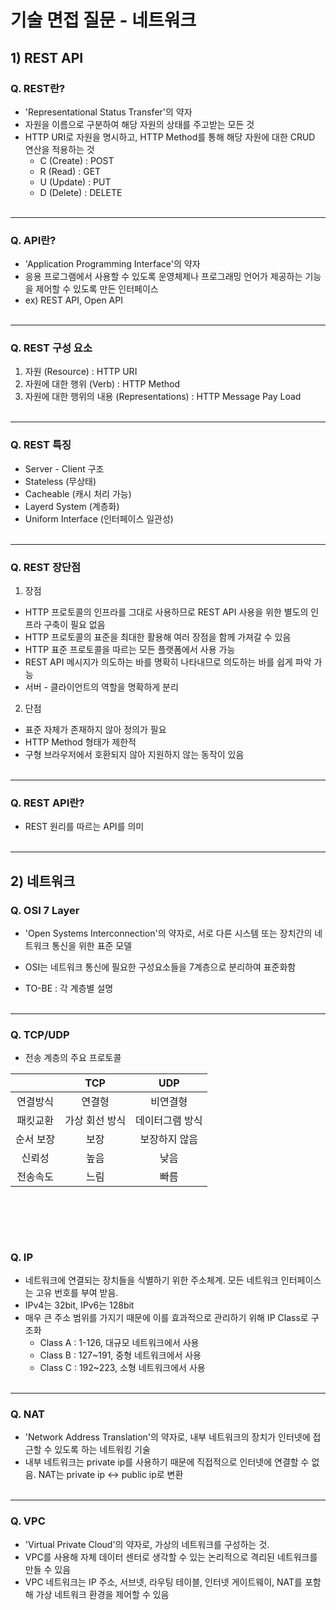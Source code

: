 # 기술 면접 질문 - 네트워크

## 1) REST API

### Q. REST란?
- 'Representational Status Transfer'의 약자
- 자원을 이름으로 구분하여 해당 자원의 상태를 주고받는 모든 것
- HTTP URI로 자원을 명시하고, HTTP Method를 통해 해당 자원에 대한 CRUD 연산을 적용하는 것
  - C (Create) : POST
  - R (Read) : GET
  - U (Update) : PUT
  - D (Delete) : DELETE
<br><br>
---

### Q. API란?
- 'Application Programming Interface'의 약자
- 응용 프로그램에서 사용할 수 있도록 운영체제나 프로그래밍 언어가 제공하는 기능을 제어할 수 있도록 만든 인터페이스
- ex) REST API, Open API
<br><br>
---

### Q. REST 구성 요소
1. 자원 (Resource) : HTTP URI
2. 자원에 대한 행위 (Verb) : HTTP Method
3. 자원에 대한 행위의 내용 (Representations) : HTTP Message Pay Load
<br><br>
---

### Q. REST 특징
- Server - Client 구조
- Stateless (무상태)
- Cacheable (캐시 처리 가능)
- Layerd System (계층화)
- Uniform Interface (인터페이스 일관성)
<br><br>
---

### Q. REST 장단점
1. 장점
  - HTTP 프로토콜의 인프라를 그대로 사용하므로 REST API 사용을 위한 별도의 인프라 구축이 필요 없음
  - HTTP 프로토콜의 표준을 최대한 활용해 여러 장점을 함께 가져갈 수 있음
  - HTTP 표준 프로토콜을 따르는 모든 플랫폼에서 사용 가능
  - REST API 메시지가 의도하는 바를 명확히 나타내므로 의도하는 바를 쉽게 파악 가능
  - 서버 - 클라이언트의 역할을 명확하게 분리
2. 단점
  - 표준 자체가 존재하지 않아 정의가 필요
  - HTTP Method 형태가 제한적
  - 구형 브라우저에서 호환되지 않아 지원하지 않는 동작이 있음
<br><br>
---

### Q. REST API란?
- REST 원리를 따르는 API를 의미
<br><br>
---

## 2) 네트워크

### Q. OSI 7 Layer
- 'Open Systems Interconnection'의 약자로, 서로 다른 시스템 또는 장치간의 네트워크 통신을 위한 표준 모델
- OSI는 네트워크 통신에 필요한 구성요소들을 7계층으로 분리하여 표준화함

- TO-BE : 각 계층별 설명
<br><br>
---

### Q. TCP/UDP
- 전송 계층의 주요 프로토콜

||TCP|UDP|
|:---:|:---:|:---:|
|연결방식|연결형|비연결형|
|패킷교환|가상 회선 방식|데이터그램 방식|
|순서 보장|보장|보장하지 않음|
|신뢰성|높음|낮음|
|전송속도|느림|빠름|

<br><br>
---

### Q. IP
- 네트워크에 연결되는 장치들을 식별하기 위한 주소체계. 모든 네트워크 인터페이스는 고유 번호를 부여 받음.
- IPv4는 32bit, IPv6는 128bit
- 매우 큰 주소 범위를 가지기 때문에 이를 효과적으로 관리하기 위해 IP Class로 구조화
  - Class A : 1-126, 대규모 네트워크에서 사용
  - Class B : 127~191, 중형 네트워크에서 사용
  - Class C : 192~223, 소형 네트워크에서 사용
<br><br>
---

### Q. NAT
- 'Network Address Translation'의 약자로, 내부 네트워크의 장치가 인터넷에 접근할 수 있도록 하는 네트워킹 기술
- 내부 네트워크는 private ip를 사용하기 때문에 직접적으로 인터넷에 연결할 수 없음. NAT는 private ip <-> public ip로 변환
<br><br>
---

### Q. VPC
- 'Virtual Private Cloud'의 약자로, 가상의 네트워크를 구성하는 것.
- VPC를 사용해 자체 데이터 센터로 생각할 수 있는 논리적으로 격리된 네트워크를 만들 수 있음
- VPC 네트워크는 IP 주소, 서브넷, 라우팅 테이블, 인터넷 게이트웨이, NAT를 포함해 가상 네트워크 환경을 제어할 수 있음






